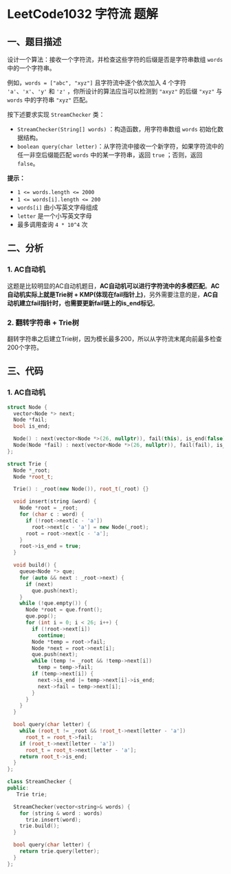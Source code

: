 # LeetCode1032 字符流 题解

## 一、题目描述

设计一个算法：接收一个字符流，并检查这些字符的后缀是否是字符串数组 `words` 中的一个字符串。

例如，`words = ["abc", "xyz"]` 且字符流中逐个依次加入 4 个字符 `'a'`、`'x'`、`'y'` 和 `'z'` ，你所设计的算法应当可以检测到 `"axyz"` 的后缀 `"xyz"` 与 `words` 中的字符串 `"xyz"` 匹配。

按下述要求实现 `StreamChecker` 类：

- `StreamChecker(String[] words)` ：构造函数，用字符串数组 `words` 初始化数据结构。
- `boolean query(char letter)`：从字符流中接收一个新字符，如果字符流中的任一非空后缀能匹配 `words` 中的某一字符串，返回 `true` ；否则，返回 `false`。

**提示：**

- `1 <= words.length <= 2000`
- `1 <= words[i].length <= 200`
- `words[i]` 由小写英文字母组成
- `letter` 是一个小写英文字母
- 最多调用查询 `4 * 10^4` 次



## 二、分析

### 1. AC自动机

这题是比较明显的AC自动机题目，**AC自动机可以进行字符流中的多模匹配**。**AC自动机实际上就是Trie树 + KMP(体现在fail指针上)**，另外需要注意的是，**AC自动机建立fail指针时，也需要更新fail链上的is_end标记**。

### 2. 翻转字符串 + Trie树

翻转字符串之后建立Trie树，因为模长最多200，所以从字符流末尾向前最多检查200个字符。

## 三、代码

### 1. AC自动机

```c++
struct Node {
  vector<Node *> next;
  Node *fail;
  bool is_end;

  Node() : next(vector<Node *>(26, nullptr)), fail(this), is_end(false) {}
  Node(Node *fail) : next(vector<Node *>(26, nullptr)), fail(fail), is_end(false) {}
};

struct Trie {
  Node *_root; 
  Node *root_t;

  Trie() : _root(new Node()), root_t(_root) {}

  void insert(string &word) {
    Node *root = _root;
    for (char c : word) {
      if (!root->next[c - 'a'])
        root->next[c - 'a'] = new Node(_root);
      root = root->next[c - 'a'];
    }
    root->is_end = true;
  }

  void build() {
    queue<Node *> que;
    for (auto && next : _root->next) {
      if (next)
        que.push(next);
    }
    while (!que.empty()) {
      Node *root = que.front();
      que.pop();
      for (int i = 0; i < 26; i++) {
        if (!root->next[i])
          continue;
        Node *temp = root->fail;
        Node *next = root->next[i];
        que.push(next);
        while (temp != _root && !temp->next[i])
          temp = temp->fail;
        if (temp->next[i]) {
          next->is_end |= temp->next[i]->is_end;
          next->fail = temp->next[i];
        }
      }
    }
  }

  bool query(char letter) {
    while (root_t != _root && !root_t->next[letter - 'a'])
      root_t = root_t->fail;
    if (root_t->next[letter - 'a'])
      root_t = root_t->next[letter - 'a'];
    return root_t->is_end;
  }
};

class StreamChecker {
public:
   Trie trie;

  StreamChecker(vector<string>& words) {
    for (string & word : words)
      trie.insert(word);
    trie.build();
  }

  bool query(char letter) {
    return trie.query(letter);
  }
};
```

